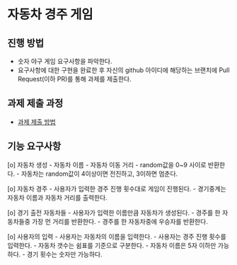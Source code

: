 # 자동차 경주 게임
## 진행 방법
* 숫자 야구 게임 요구사항을 파악한다.
* 요구사항에 대한 구현을 완료한 후 자신의 github 아이디에 해당하는 브랜치에 Pull Request(이하 PR)를 통해 과제를 제출한다.

## 과제 제출 과정
* [과제 제출 방법](https://github.com/next-step/nextstep-docs/tree/master/precourse)


## 기능 요구사항
[o] 자동차 생성
    - 자동차 이름
    - 자동차 이동 거리
    - random값을 0~9 사이로 반환한다.
    - 자동차는 random값이 4이상이면 전진하고, 3이하면 멈춘다.

[o] 자동차 경주
    - 사용자가 입력한 경주 진행 횟수대로 게임이 진행된다.
    - 경기중계는 자동차 이름과 자동차 거리를 출력한다.

[o] 경기 출전 자동차들
	- 사용자가 입력한 이름만큼 자동차가 생성된다.
	- 경주를 한 자동차들중 가장 먼 거리를 반환한다.
	- 경주를 한 자동차중에 우승자를 반환한다.

[o] 사용자의 입력
    - 사용자는 자동차의 이름을 입력한다.
    - 사용자는 경주 진행 횟수를 입력한다.
    - 자동차 갯수는 쉼표를 기준으로 구분한다.
    - 자동차 이름은 5자 이하만 가능하다.
    - 경기 횟수는 숫자만 가능하다.
